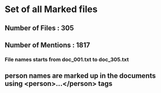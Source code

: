 # Set of all Marked files
## Number of Files : 305
## Number of Mentions : 1817

### File names starts from doc_001.txt to doc_305.txt

## person names are marked up in the documents using \<person>...\</person> tags
